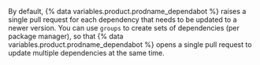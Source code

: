 By default, {% data variables.product.prodname_dependabot %} raises a single pull request for each dependency that needs to be updated to a newer version. You can use `groups` to create sets of dependencies (per package manager), so that {% data variables.product.prodname_dependabot %} opens a single pull request to update multiple dependencies at the same time.
